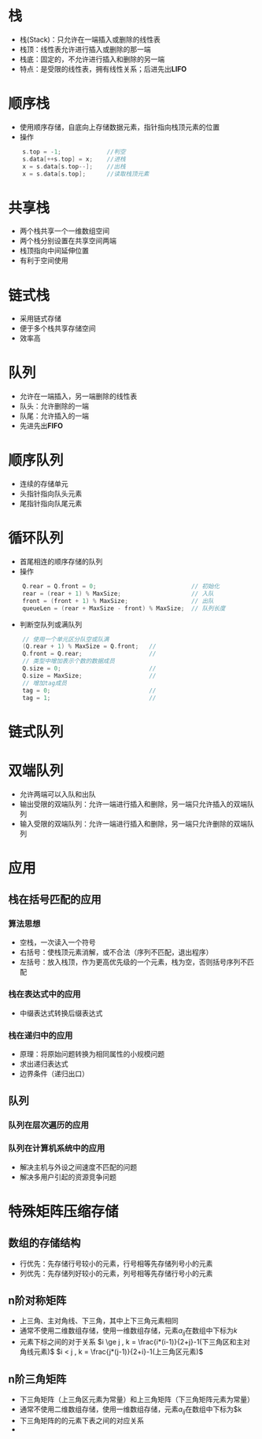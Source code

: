 # 栈

- 栈(Stack)：只允许在一端插入或删除的线性表
- 栈顶：线性表允许进行插入或删除的那一端
- 栈底：固定的，不允许进行插入和删除的另一端
- 特点：是受限的线性表，拥有线性关系；后进先出**LIFO**

# 顺序栈

- 使用顺序存储，自底向上存储数据元素，指针指向栈顶元素的位置
- 操作

```c++
    s.top = -1;             //判空
    s.data[++s.top] = x;    //进栈
    x = s.data[s.top--];    //出栈
    x = s.data[s.top];      //读取栈顶元素
```

# 共享栈

- 两个栈共享一个一维数组空间
- 两个栈分别设置在共享空间两端
- 栈顶指向中间延伸位置
- 有利于空间使用

# 链式栈

- 采用链式存储
- 便于多个栈共享存储空间
- 效率高

# 队列

- 允许在一端插入，另一端删除的线性表
- 队头：允许删除的一端
- 队尾：允许插入的一端
- 先进先出**FIFO**

# 顺序队列

- 连续的存储单元
- 头指针指向队头元素
- 尾指针指向队尾元素

# 循环队列

- 首尾相连的顺序存储的队列
- 操作

```c++
    Q.rear = Q.front = 0;                           // 初始化
    rear = (rear + 1) % MaxSize;                    // 入队
    front = (front + 1) % MaxSize;                  // 出队
    queueLen = (rear + MaxSize - front) % MaxSize;  // 队列长度
```

- 判断空队列或满队列

```c++
    // 使用一个单元区分队空或队满
    (Q.rear + 1) % MaxSize = Q.front;   //
    Q.front = Q.rear;                   //
    // 类型中增加表示个数的数据成员
    Q.size = 0;                         //
    Q.size = MaxSize;                   //
    // 增加tag成员
    tag = 0;                            //
    tag = 1;                            //
```

# 链式队列

# 双端队列

- 允许两端可以入队和出队
- 输出受限的双端队列：允许一端进行插入和删除，另一端只允许插入的双端队列
- 输入受限的双端队列：允许一端进行插入和删除，另一端只允许删除的双端队列

# 应用

## 栈在括号匹配的应用

### 算法思想

- 空栈，一次读入一个符号
- 右括号：使栈顶元素消解，或不合法（序列不匹配，退出程序）
- 左括号：放入栈顶，作为更高优先级的一个元素，栈为空，否则括号序列不匹配

### 栈在表达式中的应用

- 中缀表达式转换后缀表达式

### 栈在递归中的应用

- 原理：将原始问题转换为相同属性的小规模问题
- 求出递归表达式
- 边界条件（递归出口）

## 队列

### 队列在层次遍历的应用

### 队列在计算机系统中的应用

- 解决主机与外设之间速度不匹配的问题
- 解决多用户引起的资源竞争问题

# 特殊矩阵压缩存储

## 数组的存储结构

- 行优先：先存储行号较小的元素，行号相等先存储列号小的元素
- 列优先：先存储列好较小的元素，列号相等先存储行号小的元素

## n阶对称矩阵

- 上三角、主对角线、下三角，其中上下三角元素相同
- 通常不使用二维数组存储，使用一维数组存储，元素$a_{ij}$在数组中下标为$k$
- 元素下标之间的对于关系
  $i \ge j , k = \frac{i*(i-1)}{2+j}-1(下三角区和主对角线元素)$
  $i < j , k = \frac{j*(j-1)}{2+i}-1(上三角区元素)$

## n阶三角矩阵

- 下三角矩阵（上三角区元素为常量）和上三角矩阵（下三角矩阵元素为常量）
- 通常不使用二维数组存储，使用一维数组存储，元素$a_{ij}$在数组中下标为$k
- 下三角矩阵的的元素下表之间的对应关系
-
